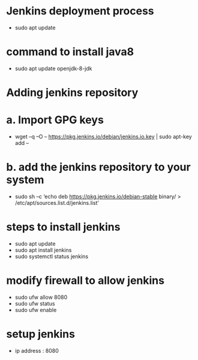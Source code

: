 
# Jenkins deployment process  
- sudo apt update
# command to install java8
- sudo apt update openjdk-8-jdk
# Adding jenkins repository 
# a. Import GPG keys
- wget –q –O – https://pkg.jenkins.io/debian/jenkins.io.key | sudo apt-key add –
# b. add the jenkins repository to your system
- sudo sh –c ‘echo deb https://pkg.jenkins.io/debian-stable binary/ > /etc/apt/sources.list.d/jenkins.list’
# steps to install jenkins
- sudo apt update
- sudo apt install jenkins
- sudo systemctl status jenkins
# modify firewall to allow jenkins
- sudo ufw allow 8080
- sudo ufw status
- sudo ufw enable
# setup jenkins
- ip address : 8080


